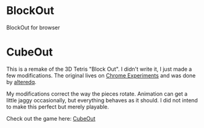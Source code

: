# BlockOut
BlockOut for browser

CubeOut
=======

This is a remake of the 3D Tetris "Block Out". I didn't write it, I just made a few modifications. The original lives on [Chrome Experiments](http://www.chromeexperiments.com/detail/cubeout/?f=) and was done by [alteredq](https://github.com/alteredq).

My modifications correct the way the pieces rotate. Animation can get a little jaggy occasionally, but everything behaves as it should. I did not intend to make this perfect but merely playable.

Check out the game here: [CubeOut](https://jlivingstonsg.github.io/BlockOut/)
